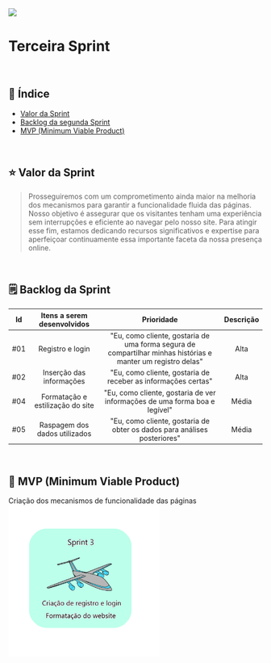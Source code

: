 <img src="/Sprint 3/CIANP.png">
<br>
<h1>Terceira Sprint</h1>
<br>
<h2> 🔗 Índice</h2>

- [Valor da Sprint](#valor)
- [Backlog da segunda Sprint](#backlog)
- [MVP (Minimum Viable Product)](#mvp)


<br>
<h2>⭐️ Valor da Sprint</h2><a name="valor"></a>

>Prosseguiremos com um comprometimento ainda maior na melhoria dos mecanismos para garantir a funcionalidade fluida das páginas. Nosso objetivo é assegurar que os visitantes tenham uma experiência sem interrupções e eficiente ao navegar pelo nosso site. Para atingir esse fim, estamos dedicando recursos significativos e expertise para aperfeiçoar continuamente essa importante faceta da nossa presença online.

<br>
<h2> 🗒 Backlog da Sprint</h2> <a name="backlog"></a>

|   Id  | Itens a serem desenvolvidos  | Prioridade |  Descrição  |
| :----: | :--------: | :--------: | :--------------: |
|   #01   |   Registro e login  | "Eu, como cliente, gostaria de uma forma segura de compartilhar minhas histórias e manter um registro delas" | Alta |   3 | 
|   #02   |   Inserção das informações                             | "Eu, como cliente, gostaria de receber as informações certas" | Alta |   3   |
|   #04   |   Formatação e estilização do site  | "Eu, como cliente, gostaria de ver informações de uma forma boa e legível" | Média |   3   |
|   #05  |   Raspagem dos dados utilizados  | "Eu, como cliente, gostaria de obter os dados para análises posteriores" | Média |   3   |


<br>

<h2> 🚀 MVP (Minimum Viable Product) </h2><a name="mvp"></a>
Criação dos mecanismos de funcionalidade das páginas

 <br>
 <img src="/Sprint 3/Sprint 3 img.png" width="300px">




